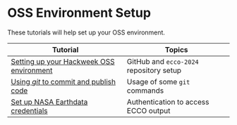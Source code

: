 # OSS Environment Setup

These tutorials will help set up your OSS environment.

| Tutorial | Topics |
| -  | - |
| [Setting up your Hackweek OSS environment](./Setting_up_OSS_Environment.md) | GitHub and `ecco-2024` repository setup |
| [Using *git* to commit and publish code](./Working_with_git.ipynb) | Usage of some `git` commands |
| [Set up NASA Earthdata credentials](./Earthdata_credentials.ipynb) | Authentication to access ECCO output |